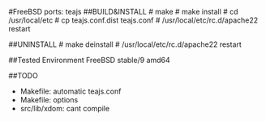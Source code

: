 #FreeBSD ports: teajs
##BUILD&INSTALL
    # make
    # make install
    # cd /usr/local/etc
    # cp teajs.conf.dist teajs.conf
    # /usr/local/etc/rc.d/apache22 restart

##UNINSTALL
    # make deinstall
    # /usr/local/etc/rc.d/apache22 restart

##Tested Environment
FreeBSD stable/9 amd64

##TODO
- Makefile: automatic teajs.conf
- Makefile: options
- src/lib/xdom: cant compile

